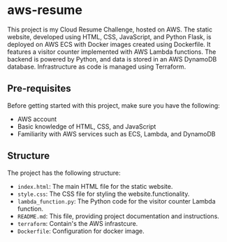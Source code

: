 # aws-resume

This project is my Cloud Resume Challenge, hosted on AWS. The static website, developed using HTML, CSS, JavaScript, and Python Flask, is deployed on AWS ECS with Docker images created using Dockerfile. It features a visitor counter implemented with AWS Lambda functions. The backend is powered by Python, and data is stored in an AWS DynamoDB database. Infrastructure as code is managed using Terraform.
## Pre-requisites

Before getting started with this project, make sure you have the following:

- AWS account
- Basic knowledge of HTML, CSS, and JavaScript
- Familiarity with AWS services such as ECS, Lambda, and DynamoDB

## Structure

The project has the following structure:

- `index.html`: The main HTML file for the static website.
- `style.css`: The CSS file for styling the website.functionality.
- `lambda_function.py`: The Python code for the visitor counter Lambda function.
- `README.md`: This file, providing project documentation and instructions.
- `terraform`: Contain's the AWS infrastcure.
- `Dockerfile`: Configuration for docker image.



